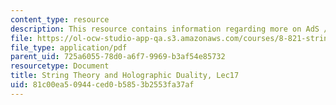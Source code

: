 ```yaml
---
content_type: resource
description: This resource contains information regarding more on AdS / CFT duality.
file: https://ol-ocw-studio-app-qa.s3.amazonaws.com/courses/8-821-string-theory-and-holographic-duality-fall-2014/81c00ea50944ced0b5853b2553fa37af_MIT8_821S15_Lec17.pdf
file_type: application/pdf
parent_uid: 725a6055-78d0-a6f7-9969-b3af54e85732
resourcetype: Document
title: String Theory and Holographic Duality, Lec17
uid: 81c00ea5-0944-ced0-b585-3b2553fa37af
---
```

